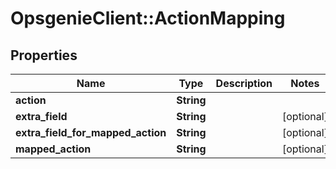 # OpsgenieClient::ActionMapping

## Properties
Name | Type | Description | Notes
------------ | ------------- | ------------- | -------------
**action** | **String** |  | 
**extra_field** | **String** |  | [optional] 
**extra_field_for_mapped_action** | **String** |  | [optional] 
**mapped_action** | **String** |  | [optional] 


